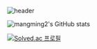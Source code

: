 ![header](https://capsule-render.vercel.app/api?type=wave&color=auto&height=300&section=header&text=LEE%20JiHo&fontSize=90)


![mangming2's GitHub stats](https://github-readme-stats.vercel.app/api?username=mangming2&show_icons=true&theme=default)


[![Solved.ac 프로필](http://mazassumnida.wtf/api/v2/generate_badge?boj=jiho402)](https://solved.ac/jiho402)

